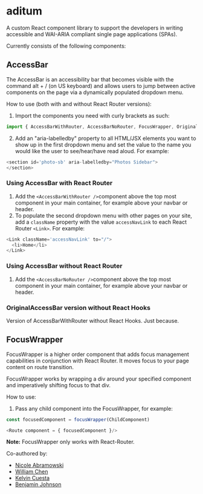 # aditum

A custom React component library to support the developers in writing accessible and WAI-ARIA compliant single page applications (SPAs).

Currently consists of the following components:

## AccessBar

The AccessBar is an accessibility bar that becomes visible with the command alt + / (on US keyboard) and allows users to jump between active components on the page via a dynamically populated dropdown menu.

How to use (both with and without React Router versions): 

1. Import the components you need with curly brackets as such:

```javascript
import { AccessBarWithRouter, AccessBarNoRouter, FocusWrapper, OriginalAccessBar } from 'aditum';
```

2. Add an "aria-labelledby" property to all HTML/JSX elements you want to show up in the first dropdown menu and set the value to the name you would like the user to see/hear/have read aloud. For example:

```javascript
<section id='photo-sb' aria-labelledby="Photos Sidebar">
</section>
```

### Using AccessBar with React Router

1. Add the `<AccessBarWithRouter />`component above the top most component in your main container, for example above your navbar or header.
2. To populate the second dropdown menu with other pages on your site, add a `className` property with the value `accessNavLink` to each React Router `<Link>`. For example:

  ```javascript
  <Link className='accessNavLink' to="/">
    <li>Home</li>
  </Link>
  ```

### Using AccessBar without React Router

1. Add the `<AccessBarNoRouter />`component above the top most component in your main container, for example above your navbar or header.

### OriginalAccessBar version without React Hooks

Version of AccessBarWithRouter without React Hooks. Just because.

## FocusWrapper

FocusWrapper is a higher order component that adds focus management capabilities in conjunction with React Router. It moves focus to your page content on route transition.

FocusWrapper works by wrapping a div around your specified component and imperatively shifting focus to that div.

How to use: 

1. Pass any child component into the FocusWrapper, for example:

```javascript
const focusedComponent = focusWrapper(ChildComponent)

<Route component = { focusedComponent }/>
```

**Note:** FocusWrapper only works with React-Router.

Co-authored by:
- [Nicole Abramowski](https://github.com/nabramow)
- [William Chen](https://github.com/sirchensalot)
- [Kelvin Cuesta](https://github.com/kelvinscuesta)
- [Benjamin Johnson](https://github.com/johnsben002)
